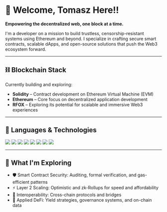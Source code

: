 # 👋 Welcome, Tomasz Here!!

**Empowering the decentralized web, one block at a time.**

I'm a developer on a mission to build trustless, censorship-resistant systems using Ethereum and beyond. I specialize in crafting secure smart contracts, scalable dApps, and open-source solutions that push the Web3 ecosystem forward.

---

## ⛓️ Blockchain Stack

Currently building and exploring:

- **Solidity** – Contract development on Ethereum Virtual Machine (EVM)
- **Ethereum** – Core focus on decentralized application development
- **RFOX** – Exploring its potential for scalable and immersive Web3 experiences

---

## 🔧 Languages & Technologies

<p align="left">
  <img src="https://img.shields.io/badge/-TypeScript-3178C6?style=for-the-badge&logo=typescript&logoColor=white" />
  <img src="https://img.shields.io/badge/-Python-3776AB?style=for-the-badge&logo=python&logoColor=white" />
  <img src="https://img.shields.io/badge/-Scala-DC322F?style=for-the-badge&logo=scala&logoColor=white" />
  <img src="https://img.shields.io/badge/-Rust-000000?style=for-the-badge&logo=rust&logoColor=white" />
  <img src="https://img.shields.io/badge/-C++-00599C?style=for-the-badge&logo=c%2B%2B&logoColor=white" />
  <img src="https://img.shields.io/badge/-JavaScript-F7DF1E?style=for-the-badge&logo=javascript&logoColor=black" />
  <img src="https://img.shields.io/badge/-MetaMask-F6851B?style=for-the-badge&logo=metamask&logoColor=white" />
  <img src="https://img.shields.io/badge/-Ethereum-3C3C3D?style=for-the-badge&logo=ethereum&logoColor=white" />
</p>

---

## 🚀 What I'm Exploring

- 🛡️ Smart Contract Security: Auditing, formal verification, and gas-efficient patterns  
- ⚡ Layer 2 Scaling: Optimistic and zk-Rollups for speed and affordability  
- 🌉 Interoperability: Cross-chain protocols and bridges  
- 🧠 Applied DeFi: Yield strategies, governance systems, and on-chain data  
